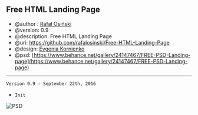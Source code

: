 ## Free HTML Landing Page ##

* @author : [Rafał Osiński](http://rafalosinski.com)
* @version: 0.9 <br />
* @description: Free HTML Landing Page
* @uri: https://github.com/rafalosinski/Free-HTML-Landing-Page
* @design: [Evgenia Kornienko](https://www.behance.net/JaneKorn)
* @psd: [https://www.behance.net/gallery/24147467/FREE-PSD-Landing-page](https://www.behance.net/gallery/24147467/FREE-PSD-Landing-page) 


___
`Version 0.9 - September 22th, 2016`
- `Init`


![PSD](https://mir-s3-cdn-cf.behance.net/project_modules/max_1200/55a73824147467.56348a3402431.jpeg)